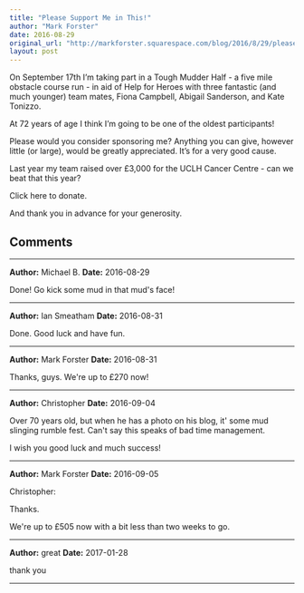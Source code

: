```yaml
---
title: "Please Support Me in This!"
author: "Mark Forster"
date: 2016-08-29
original_url: "http://markforster.squarespace.com/blog/2016/8/29/please-support-me-in-this.html"
layout: post
---
```


On September 17th I’m taking part in a Tough Mudder Half - a five  mile obstacle course run - in aid of Help for Heroes with three fantastic (and much younger)  team mates, Fiona Campbell, Abigail Sanderson, and Kate Tonizzo.

At 72 years of age I think I’m going to be one of the oldest participants!

Please would you consider sponsoring me? Anything you can give, however  little (or large), would be greatly appreciated. It’s for a very good  cause.

Last year my team raised over £3,000 for the UCLH Cancer Centre - can we beat that this year?

Click here to donate.

And thank you in advance for your generosity.


## Comments

---

**Author:** Michael B.
**Date:** 2016-08-29

Done! Go kick some mud in that mud's face!

---

**Author:** Ian Smeatham
**Date:** 2016-08-31

Done. Good luck and have fun.

---

**Author:** Mark Forster
**Date:** 2016-08-31

Thanks, guys. We're up to £270 now!

---

**Author:** Christopher
**Date:** 2016-09-04

Over 70 years old, but when he has a photo on his blog, it' some mud slinging rumble fest. Can't say this speaks of bad time management.  
  
I wish you good luck and much success!

---

**Author:** Mark Forster
**Date:** 2016-09-05

Christopher:  
  
Thanks.  
  
We're up to £505 now with a bit less than two weeks to go.

---

**Author:** great
**Date:** 2017-01-28

thank you

---
